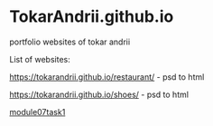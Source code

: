 

# TokarAndrii.github.io
portfolio websites of  tokar andrii

List of websites:

https://tokarandrii.github.io/restaurant/ - psd to html

https://tokarandrii.github.io/shoes/      - psd to html 

<html>
	<a href="https://tokarandrii.github.io/module07task1/">module07task1</a>
</html>


